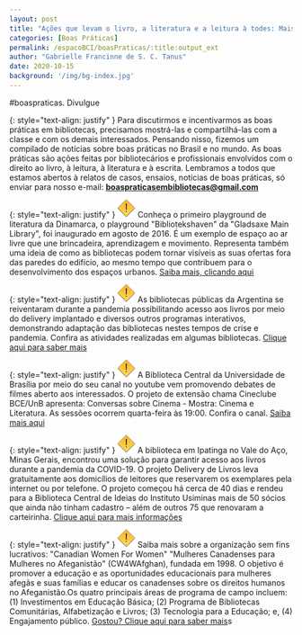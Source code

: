 ```yaml
---
layout: post
title: "Ações que levam o livro, a literatura e a leitura à todes: Mais um texto na nossa coluna de boas práticas"
categories: [Boas Práticas]
permalink: /espacoBCI/boasPraticas/:title:output_ext
author: "Gabrielle Francinne de S. C. Tanus"
date: 2020-10-15
background: '/img/bg-index.jpg'
---
```

#boaspraticas. Divulgue

{: style="text-align: justify" }
Para discutirmos e incentivarmos as boas práticas em bibliotecas, precisamos mostrá-las e compartilhá-las com a classe e com os demais interessados. Pensando nisso, fizemos um compilado de notícias sobre boas práticas no Brasil e no mundo. As boas práticas são ações feitas por bibliotecários e profissionais envolvidos com o direito ao livro, à leitura, à literatura e à escrita. 
Lembramos a todos que estamos abertos à relatos de casos, ensaios, notícias de boas práticas, só enviar para nosso e-mail: **boaspraticasembibliotecas@gmail.com**

{: style="text-align: justify" }
![](/img/warning.png) Conheça o  primeiro playground de literatura da Dinamarca, o playground "Bibliotekshaven" da "Gladsaxe Main Library", foi inaugurado em agosto de 2016. É um exemplo de espaço ao ar livre que une brincadeira, aprendizagem e movimento. Representa também uma ideia de como as bibliotecas podem tornar visíveis as suas ofertas fora das paredes do edifício, ao mesmo tempo que contribuem para o desenvolvimento dos espaços urbanos. [Saiba mais, clicando aqui](https://gladbib.dk/nyheder/kort-nyt/besoeg-bibliotekshaven-danmarks-foerste-litteraturlegeplads)

{: style="text-align: justify" }
![](/img/warning.png) As bibliotecas públicas da Argentina se reiventaram durante a pandemia possibilitando acesso aos livros por meio do delivery implantado e diversos outros programas interativos, demonstrando adaptação das bibliotecas nestes tempos de crise e pandemia. Confira as atividades realizadas em algumas bibliotecas. [Clique aqui para saber mais](https://www.telam.com.ar/notas/202009/514860-las-bibliotecas-publicas-se-reinventaron-durante-la-pandemia-con-delivery-y-diversas-actividades.html)

{: style="text-align: justify" }
![](/img/warning.png) A Biblioteca Central da Universidade de Brasília por meio do seu canal no youtube vem promovendo debates de filmes aberto aos interessados. O projeto de extensão chama Cineclube BCE/UnB apresenta: Conversas sobre Cinema - Mostra: Cinema e Literatura. As sessões ocorrem quarta-feira às 19:00. Confira o canal. [Saiba mais aqui](https://www.youtube.com/user/BCEUnB)

{: style="text-align: justify" }
![](/img/warning.png) A biblioteca em Ipatinga no Vale do Aço, Minas Gerais, encontrou uma solução para garantir acesso aos livros durante a pandemia da COVID-19. O projeto Delivery de Livros leva gratuitamente aos domicílios de leitores que reservarem os exemplares pela internet ou por telefone. O projeto começou há cerca de 40 dias e rendeu para a Biblioteca Central de Ideias do Instituto Usiminas mais de 50 sócios que ainda não tinham cadastro – além de outros 75 que renovaram a carteirinha. [Clique aqui para mais informações](https://www.otempo.com.br/cidades/com-delivery-de-livros-biblioteca-aumenta-numero-de-leitores-em-ipatinga-1.2393132?fbclid=IwAR1vC_ZiDfXeKwO_opE5PJqLLiCyC6M4zfr9MM_H3JbJcNJKst2IL6MgmZE)

{: style="text-align: justify" }
![](/img/warning.png) Saiba mais sobre a organização sem fins lucrativos: "Canadian Women For Women" "Mulheres Canadenses para Mulheres no Afeganistão" (CW4WAfghan), fundada em 1998.  O objetivo é promover a educação e as oportunidades educacionais para mulheres afegãs e suas famílias e  educar os canadenses sobre os direitos humanos no Afeganistão.Os quatro principais áreas de programa de campo incluem: (1) Investimentos em Educação Básica; (2) Programa de Bibliotecas Comunitárias, Alfabetização e Livros; (3) Tecnologia para a Educação; e, (4) Engajamento público. [Gostou? Clique aqui para saber mais](https://www.cw4wafghan.ca/)s


